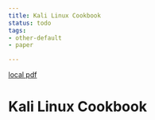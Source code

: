 ```yaml
---
title: Kali Linux Cookbook
status: todo
tags:
- other-default
- paper

---
```


[local pdf](../../../pdfs/Kali%20Linux%20Cookbook.pdf)

# Kali Linux Cookbook
